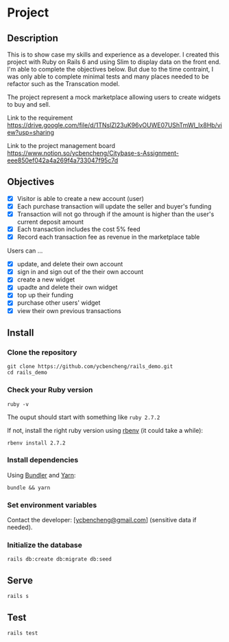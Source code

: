 # Project

## Description

This is to show case my skills and experience as a developer. I created this project with Ruby on Rails 6 and using Slim to display data on the front end. I'm able to complete the objectives below. But due to the time contraint, I was only able to complete minimal tests and many places needed to be refactor such as the Transcation model.

The project represent a mock marketplace allowing users to create widgets to buy and sell.

Link to the requirement https://drive.google.com/file/d/1TNslZl23uK96vOUWE07UShTmWI_Ix8Hb/view?usp=sharing

Link to the project management board https://www.notion.so/ycbencheng/Citybase-s-Assignment-eee850ef042a4a269f4a733047f95c7d

## Objectives

- [x] Visitor is able to create a new account (user)
- [x] Each purchase transaction will update the seller and buyer's funding
- [x] Transaction will not go through if the amount is higher than the user's current deposit amount
- [x] Each transaction includes the cost 5% feed
- [x] Record each transaction fee as revenue in the marketplace table

Users can ...

- [x] update, and delete their own account
- [x] sign in and sign out of the their own account
- [x] create a new widget
- [x] upadte and delete their own widget
- [x] top up their funding
- [x] purchase other users' widget
- [x] view their own previous transactions

## Install

### Clone the repository

```shell
git clone https://github.com/ycbencheng/rails_demo.git
cd rails_demo
```

### Check your Ruby version

```shell
ruby -v
```

The ouput should start with something like `ruby 2.7.2`

If not, install the right ruby version using [rbenv](https://github.com/rbenv/rbenv) (it could take a while):

```shell
rbenv install 2.7.2
```

### Install dependencies

Using [Bundler](https://github.com/bundler/bundler) and [Yarn](https://github.com/yarnpkg/yarn):

```shell
bundle && yarn
```

### Set environment variables

Contact the developer: [ycbencheng@gmail.com] (sensitive data if needed).

### Initialize the database

```shell
rails db:create db:migrate db:seed
```

## Serve

```shell
rails s
```

## Test

```shell
rails test
```
